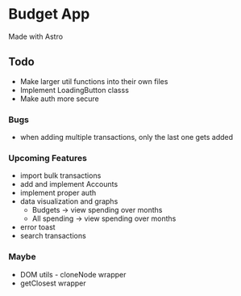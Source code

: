 # Budget App
Made with Astro

## Todo
- Make larger util functions into their own files
- Implement LoadingButton classs
- Make auth more secure


### Bugs
- when adding multiple transactions, only the last one gets added

### Upcoming Features
- import bulk transactions
- add and implement Accounts
- implement proper auth
- data visualization and graphs
    - Budgets -> view spending over months
    - All spending -> view spending over months
- error toast
- search transactions

### Maybe
- DOM utils - cloneNode wrapper
- getClosest wrapper

